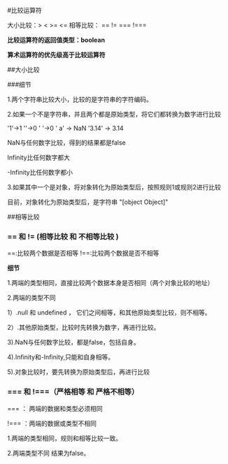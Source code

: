 #比较运算符

大小比较：>   <    >=   <=
相等比较： ==     !=   ===   !===

**比较运算符的返回值类型：boolean**

**算术运算符的优先级高于比较运算符**

##大小比较


###细节

1.两个字符串比较大小，比较的是字符串的字符编码。

2.如果一个不是字符串，并且两个都是原始类型，将它们都转换为数字进行比较

'1'->1
''->0
'   '->0
'  a' -> NaN
'3.14' -> 3.14

NaN与任何数字比较，得到的结果都是false

Infinity比任何数字都大

-Infinity比任何数字都小

3.如果其中一个是对象，将对象转化为原始类型后，按照规则1或规则2进行比较

目前，对象转化为原始类型后，是字符串 "[object Object]"

##相等比较

### == 和 !=  (相等比较 和 不相等比较 )

==:比较两个数据是否相等
!==:比较两个数据是否不相等

**细节**

1.两端的类型相同，直接比较两个数据本身是否相同（两个对象比较的地址）

2.两端的类型不同

1）.null 和 undefined ， 它们之间相等，和其他原始类型比较，则不相等。

2）.其他原始类型，比较时先转换为数字，再进行比较。

3).NaN与任何数字比较，都是false，包括自身。

4).Infinity和-Infinity,只能和自身相等。

5).对象比较时，要先转换为原始类型后，再进行比较

###  ===  和  !===（严格相等 和 严格不相等）

=== ： 两端的数据和类型必须相同

!=== ：两端的数据或类型不相同

1.两端的类型相同，规则和相等比较一致。

2.两端类型不同 结果为false。